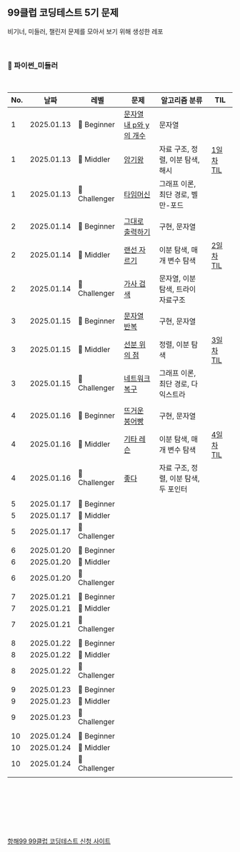 ## 99클럽 코딩테스트 5기 문제

비기너, 미들러, 챌린저 문제를 모아서 보기 위해 생성한 레포


<br>

### 🍋 파이썬_미들러

<br>

| No. | 날짜 | 레벨 | 문제 | 알고리즘 분류 | TIL |
|-----|-----|----|-----|-----|----|
| 1 | 2025.01.13 | 🥚 Beginner   | [문자열 내 p와 y의 개수](https://school.programmers.co.kr/learn/courses/30/lessons/12916) | 문자열 |  |
| 1 | 2025.01.13 | 🐣 Middler    | [암기왕](https://www.acmicpc.net/problem/2776) | 자료 구조, 정렬, 이분 탐색, 해시 | [1일차 TIL](https://youngone-kang.tistory.com/17) |
| 1 | 2025.01.13 | 🐥 Challenger | [타임머신](https://www.acmicpc.net/problem/11657) | 그래프 이론, 최단 경로, 벨만-포드 |  |
||
| 2 | 2025.01.14 | 🥚 Beginner   | [그대로 출력하기](https://www.acmicpc.net/problem/11719) | 구현, 문자열 |  |
| 2 | 2025.01.14 | 🐣 Middler    | [랜선 자르기](https://www.acmicpc.net/problem/1654) | 이분 탐색, 매개 변수 탐색 | [2일차 TIL](https://youngone-kang.tistory.com/18) |
| 2 | 2025.01.14 | 🐥 Challenger | [가사 검색](https://school.programmers.co.kr/learn/courses/30/lessons/60060) | 문자열, 이분 탐색, 트라이 자료구조 |  |
||
| 3 | 2025.01.15 | 🥚 Beginner   | [문자열 반복](https://www.acmicpc.net/problem/2675) | 구현, 문자열 |  |
| 3 | 2025.01.15 | 🐣 Middler    | [선분 위의 점](https://www.acmicpc.net/problem/11663) | 정렬, 이분 탐색 | [3일차 TIL](https://youngone-kang.tistory.com/19) |
| 3 | 2025.01.15 | 🐥 Challenger | [네트워크 복구](https://www.acmicpc.net/problem/2211) | 그래프 이론, 최단 경로, 다익스트라 |  |
||
| 4 | 2025.01.16 | 🥚 Beginner   | [뜨거운 붕어빵](https://www.acmicpc.net/problem/11945) | 구현, 문자열 |  |
| 4 | 2025.01.16 | 🐣 Middler    | [기타 레슨](https://www.acmicpc.net/problem/2343) | 이분 탐색, 매개 변수 탐색 | [4일차 TIL](https://youngone-kang.tistory.com/20) |
| 4 | 2025.01.16 | 🐥 Challenger | [좋다](https://www.acmicpc.net/problem/1253) | 자료 구조, 정렬, 이분 탐색, 두 포인터 |  |
||
| 5 | 2025.01.17 | 🥚 Beginner   | []() |  |  |
| 5 | 2025.01.17 | 🐣 Middler    | []() |  | []() |
| 5 | 2025.01.17 | 🐥 Challenger | []() |  |  |
||
| 6 | 2025.01.20 | 🥚 Beginner   | []() |  |  |
| 6 | 2025.01.20 | 🐣 Middler    | []() |  | []() |
| 6 | 2025.01.20 | 🐥 Challenger | []() |  |  |
||
| 7 | 2025.01.21 | 🥚 Beginner   | []() |  |  |
| 7 | 2025.01.21 | 🐣 Middler    | []() |  | []() |
| 7 | 2025.01.21 | 🐥 Challenger | []() |  |  |
||
| 8 | 2025.01.22 | 🥚 Beginner   | []() |  |  |
| 8 | 2025.01.22 | 🐣 Middler    | []() |  | []() |
| 8 | 2025.01.22 | 🐥 Challenger | []() |  |  |
||
| 9 | 2025.01.23 | 🥚 Beginner   | []() |  |  |
| 9 | 2025.01.23 | 🐣 Middler    | []() |  | []() |
| 9 | 2025.01.23 | 🐥 Challenger | []() |  |  |
||
| 10 | 2025.01.24 | 🥚 Beginner   | []() |  |  |
| 10 | 2025.01.24 | 🐣 Middler    | []() |  | []() |
| 10 | 2025.01.24 | 🐥 Challenger | []() |  |  |
||

<br>
<br>
<br>
<br>
<br>
<br>

[항해99 99클럽 코딩테스트 신청 사이트](https://hanghae99.spartacodingclub.kr/99club-codingtest)
